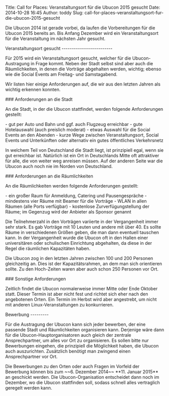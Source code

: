 Title: Call for Places: Veranstaltungsort für die Ubucon 2015 gesucht
Date: 2014-10-28 16:45
Author: toddy
Slug: call-for-places-veranstaltungsort-fur-die-ubucon-2015-gesucht

Die Ubucon 2014 ist gerade vorbei, da laufen die Vorbereitungen für die
Ubucon 2015 bereits an. Bis Anfang Dezember wird ein Veranstaltungsort
für die Veranstaltung im nächsten Jahr gesucht.

</p>
Veranstaltungsort gesucht
-------------------------

</p>
Für 2015 wird ein Veranstaltungsort gesucht, welcher für die
Ubucon-Austragung in Frage kommt. Neben der Stadt selbst sind aber auch
die Räumlichkeiten, in denen die Vorträge abgehalten werden, wichtig;
ebenso wie die Social Events am Freitag- und Samstagabend.

</p>
Wir listen hier einige Anforderungen auf, die wir aus den letzten Jahren
als wichtig erkennen konnten.

</p>
### Anforderungen an die Stadt

</p>
An die Stadt, in der die Ubucon stattfindet, werden folgende
Anforderungen gestellt:

</p>
-   gut per Auto und Bahn und ggf. auch Flugzeug erreichbar
-   gute Hotelauswahl (auch preislich moderat)
-   etwas Auswahl für die Social Events an den Abenden
-   kurze Wege zwischen Veranstaltungsort, Social Events und
    Unterkünften oder alternativ ein gutes öffentliches Verkehrsnetz

</p>
In welchem Teil von Deutschland die Stadt liegt, ist prinzipiell egal,
wenn sie gut erreichbar ist. Natürlich ist ein Ort in Deutschlands Mitte
oft attraktiver für alle, die von weiter weg anreisen müssen. Auf der
anderen Seite war die Ubucon auch noch nie im Norden von Deutschland.

</p>
### Anforderungen an die Räumlichkeiten

</p>
An die Räumlichkeiten werden folgende Anforderungen gestellt:

</p>
-   ein großer Raum für Anmeldung, Catering und Pausengespräche
-   mindestens vier Räume mit Beamer für die Vorträge
-   WLAN in allen Räumen (alle Ports verfügbar)
-   kostenlose Zurverfügungstellung der Räume; im Gegenzug wird der
    Anbieter als Sponsor genannt

</p>
Die Teilnehmerzahl in den Vorträgen variierte in der Vergangenheit immer
sehr stark. Es gab Vorträge mit 10 Leuten und andere mit über 40. Es
sollte Räume in verschiedenen Größen geben, die man dann eventuell
tauschen kann. In der Vergangenheit wurde die Ubucon oft in den Hallen
einer universitären oder schulischen Einrichtung abgehalten, da diese in
der Regel die räumlichen Kapazitäten haben.

</p>
Die Ubucon zog in den letzten Jahren zwischen 100 und 200 Personen
gleichzeitig an. Dies ist der Kapazitätsrahmen, an dem man sich
orientieren sollte. Zu den Hoch-Zeiten waren aber auch schon 250
Personen vor Ort.

</p>
### Sonstige Anforderungen

</p>
Zeitlich findet die Ubucon normalerweise immer Mitte oder Ende Oktober
statt. Dieser Termin ist aber nicht fest und richtet sich eher nach den
angebotenen Orten. Ein Termin im Herbst wird aber angestrebt, um nicht
mit anderen Linux-Veranstaltungen zu konkurrieren.

</p>
Bewerbung
---------

</p>
Für die Austragung der Ubucon kann sich jeder bewerben, der eine
passende Stadt und Räumlichkeiten organisieren kann. Derjenige wäre dann
für die Ubucon-Hauptorganisatoren auch gleich der zentrale
Ansprechpartner, um alles vor Ort zu organisieren. Es sollen bitte nur
Bewerbungen eingehen, die prinzipiell die Möglichkeit haben, die Ubucon
auch auszurichten. Zusätzlich benötigt man zwingend einen
Ansprechpartner vor Ort.

</p>
Die Bewerbungen zu den Orten oder auch Fragen im Vorfeld der Bewerbung
können bis zum ~~6. Dezember 2014~~ **11. Januar 2015** an
<team@ubucon.de> geschickt werden. Die Ubucon-Organisation entscheidet
dann noch im Dezember, wo die Ubucon stattfinden soll, sodass schnell
alles vertraglich geregelt werden kann.

</p>

